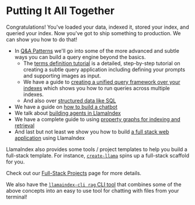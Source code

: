 # Putting It All Together

Congratulations! You've loaded your data, indexed it, stored your index, and queried your index. Now you've got to ship something to production. We can show you how to do that!

- In [Q&A Patterns](q_and_a/index.md) we'll go into some of the more advanced and subtle ways you can build a query engine beyond the basics.
  - The [terms definition tutorial](q_and_a/terms_definitions_tutorial.md) is a detailed, step-by-step tutorial on creating a subtle query application including defining your prompts and supporting images as input.
  - We have a guide to [creating a unified query framework over your indexes](../../examples/retrievers/reciprocal_rerank_fusion.ipynb) which shows you how to run queries across multiple indexes.
  - And also over [structured data like SQL](structured_data.md)
- We have a guide on [how to build a chatbot](chatbots/building_a_chatbot.md)
- We talk about [building agents in LlamaIndex](agents.md)
- We have a complete guide to using [property graphs for indexing and retrieval](../../module_guides/indexing/lpg_index_guide.md)
- And last but not least we show you how to build [a full stack web application](apps/index.md) using LlamaIndex

LlamaIndex also provides some tools / project templates to help you build a full-stack template. For instance, [`create-llama`](https://github.com/run-llama/LlamaIndexTS/tree/main/packages/create-llama) spins up a full-stack scaffold for you.

Check out our [Full-Stack Projects](../../community/full_stack_projects.md) page for more details.

We also have the [`llamaindex-cli rag` CLI tool](../../getting_started/starter_tools/rag_cli.md) that combines some of the above concepts into an easy to use tool for chatting with files from your terminal!
